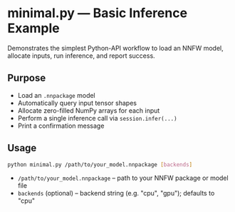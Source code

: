 # minimal.py — Basic Inference Example

Demonstrates the simplest Python-API workflow to load an NNFW model, allocate inputs, run inference, and report success.

## Purpose

- Load an `.nnpackage` model
- Automatically query input tensor shapes
- Allocate zero-filled NumPy arrays for each input
- Perform a single inference call via `session.infer(...)`
- Print a confirmation message

## Usage

```bash
python minimal.py /path/to/your_model.nnpackage [backends]
```
- `/path/to/your_model.nnpackage` – path to your NNFW package or model file
- `backends` (optional) – backend string (e.g. "cpu", "gpu"); defaults to "cpu"
